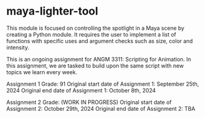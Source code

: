 # maya-lighter-tool
This module is focused on controlling the spotlight in a Maya scene by creating a
Python module. It requires the user to implement a list of functions with specific
uses and argument checks such as size, color and intensity.

This is an ongoing assignment for ANGM 3311: Scripting for Animation. In this assignment, 
we are tasked to build upon the same script with new topics we learn every week.

Assignment 1 Grade: 91
Original start date of Assignment 1: September 25th, 2024
Original end date of Assignment 1: October 8th, 2024

Assignment 2 Grade: (WORK IN PROGRESS)
Original start date of Assignment 2: October 29th, 2024
Original end date of Assignment 2: TBA

